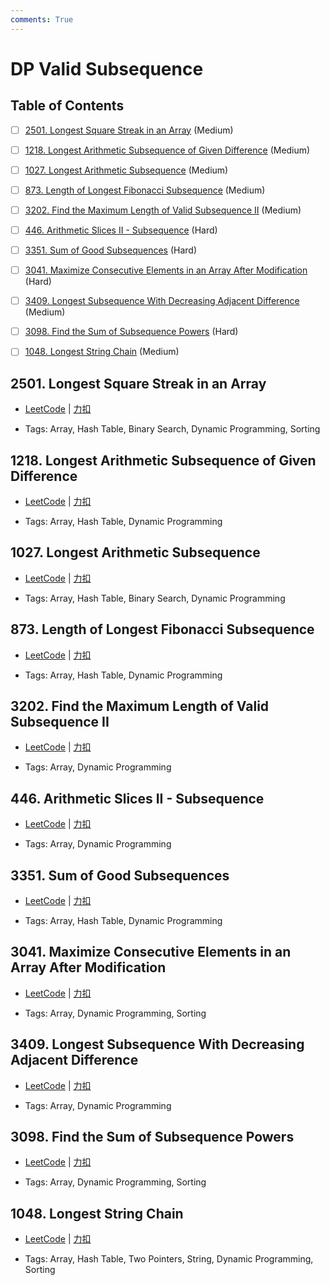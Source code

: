 ```yaml
---
comments: True
---
```


# DP Valid Subsequence

## Table of Contents

- [ ] [2501. Longest Square Streak in an Array](#2501-longest-square-streak-in-an-array) (Medium)
- [ ] [1218. Longest Arithmetic Subsequence of Given Difference](#1218-longest-arithmetic-subsequence-of-given-difference) (Medium)
- [ ] [1027. Longest Arithmetic Subsequence](#1027-longest-arithmetic-subsequence) (Medium)
- [ ] [873. Length of Longest Fibonacci Subsequence](#873-length-of-longest-fibonacci-subsequence) (Medium)
- [ ] [3202. Find the Maximum Length of Valid Subsequence II](#3202-find-the-maximum-length-of-valid-subsequence-ii) (Medium)
- [ ] [446. Arithmetic Slices II - Subsequence](#446-arithmetic-slices-ii-subsequence) (Hard)
- [ ] [3351. Sum of Good Subsequences](#3351-sum-of-good-subsequences) (Hard)
- [ ] [3041. Maximize Consecutive Elements in an Array After Modification](#3041-maximize-consecutive-elements-in-an-array-after-modification) (Hard)
- [ ] [3409. Longest Subsequence With Decreasing Adjacent Difference](#3409-longest-subsequence-with-decreasing-adjacent-difference) (Medium)
- [ ] [3098. Find the Sum of Subsequence Powers](#3098-find-the-sum-of-subsequence-powers) (Hard)
- [ ] [1048. Longest String Chain](#1048-longest-string-chain) (Medium)


## 2501. Longest Square Streak in an Array

-    [LeetCode](https://leetcode.com/problems/longest-square-streak-in-an-array/) | [力扣](https://leetcode.cn/problems/longest-square-streak-in-an-array/)

-   Tags: Array, Hash Table, Binary Search, Dynamic Programming, Sorting



## 1218. Longest Arithmetic Subsequence of Given Difference

-    [LeetCode](https://leetcode.com/problems/longest-arithmetic-subsequence-of-given-difference/) | [力扣](https://leetcode.cn/problems/longest-arithmetic-subsequence-of-given-difference/)

-   Tags: Array, Hash Table, Dynamic Programming



## 1027. Longest Arithmetic Subsequence

-    [LeetCode](https://leetcode.com/problems/longest-arithmetic-subsequence/) | [力扣](https://leetcode.cn/problems/longest-arithmetic-subsequence/)

-   Tags: Array, Hash Table, Binary Search, Dynamic Programming



## 873. Length of Longest Fibonacci Subsequence

-    [LeetCode](https://leetcode.com/problems/length-of-longest-fibonacci-subsequence/) | [力扣](https://leetcode.cn/problems/length-of-longest-fibonacci-subsequence/)

-   Tags: Array, Hash Table, Dynamic Programming



## 3202. Find the Maximum Length of Valid Subsequence II

-    [LeetCode](https://leetcode.com/problems/find-the-maximum-length-of-valid-subsequence-ii/) | [力扣](https://leetcode.cn/problems/find-the-maximum-length-of-valid-subsequence-ii/)

-   Tags: Array, Dynamic Programming



## 446. Arithmetic Slices II - Subsequence

-    [LeetCode](https://leetcode.com/problems/arithmetic-slices-ii-subsequence/) | [力扣](https://leetcode.cn/problems/arithmetic-slices-ii-subsequence/)

-   Tags: Array, Dynamic Programming



## 3351. Sum of Good Subsequences

-    [LeetCode](https://leetcode.com/problems/sum-of-good-subsequences/) | [力扣](https://leetcode.cn/problems/sum-of-good-subsequences/)

-   Tags: Array, Hash Table, Dynamic Programming



## 3041. Maximize Consecutive Elements in an Array After Modification

-    [LeetCode](https://leetcode.com/problems/maximize-consecutive-elements-in-an-array-after-modification/) | [力扣](https://leetcode.cn/problems/maximize-consecutive-elements-in-an-array-after-modification/)

-   Tags: Array, Dynamic Programming, Sorting



## 3409. Longest Subsequence With Decreasing Adjacent Difference

-    [LeetCode](https://leetcode.com/problems/longest-subsequence-with-decreasing-adjacent-difference/) | [力扣](https://leetcode.cn/problems/longest-subsequence-with-decreasing-adjacent-difference/)

-   Tags: Array, Dynamic Programming



## 3098. Find the Sum of Subsequence Powers

-    [LeetCode](https://leetcode.com/problems/find-the-sum-of-subsequence-powers/) | [力扣](https://leetcode.cn/problems/find-the-sum-of-subsequence-powers/)

-   Tags: Array, Dynamic Programming, Sorting



## 1048. Longest String Chain

-    [LeetCode](https://leetcode.com/problems/longest-string-chain/) | [力扣](https://leetcode.cn/problems/longest-string-chain/)

-   Tags: Array, Hash Table, Two Pointers, String, Dynamic Programming, Sorting




